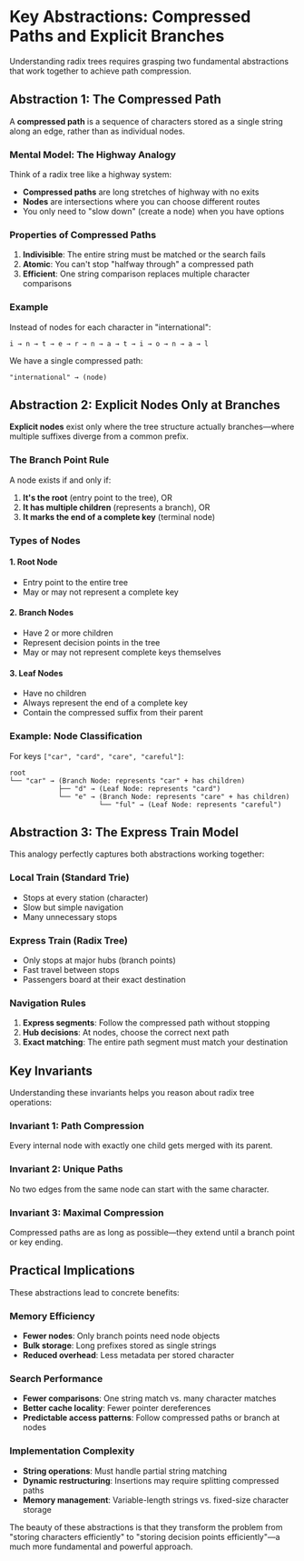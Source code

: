 # Key Abstractions: Compressed Paths and Explicit Branches

Understanding radix trees requires grasping two fundamental abstractions that work together to achieve path compression.

## Abstraction 1: The Compressed Path

A **compressed path** is a sequence of characters stored as a single string along an edge, rather than as individual nodes.

### Mental Model: The Highway Analogy
Think of a radix tree like a highway system:
- **Compressed paths** are long stretches of highway with no exits
- **Nodes** are intersections where you can choose different routes
- You only need to "slow down" (create a node) when you have options

### Properties of Compressed Paths
1. **Indivisible**: The entire string must be matched or the search fails
2. **Atomic**: You can't stop "halfway through" a compressed path
3. **Efficient**: One string comparison replaces multiple character comparisons

### Example
Instead of nodes for each character in "international":
```
i → n → t → e → r → n → a → t → i → o → n → a → l
```

We have a single compressed path:
```
"international" → (node)
```

## Abstraction 2: Explicit Nodes Only at Branches

**Explicit nodes** exist only where the tree structure actually branches—where multiple suffixes diverge from a common prefix.

### The Branch Point Rule
A node exists if and only if:
1. **It's the root** (entry point to the tree), OR
2. **It has multiple children** (represents a branch), OR  
3. **It marks the end of a complete key** (terminal node)

### Types of Nodes

#### 1. Root Node
- Entry point to the entire tree
- May or may not represent a complete key

#### 2. Branch Nodes
- Have 2 or more children
- Represent decision points in the tree
- May or may not represent complete keys themselves

#### 3. Leaf Nodes  
- Have no children
- Always represent the end of a complete key
- Contain the compressed suffix from their parent

### Example: Node Classification
For keys `["car", "card", "care", "careful"]`:

```
root
└── "car" → (Branch Node: represents "car" + has children)
            ├── "d" → (Leaf Node: represents "card")
            └── "e" → (Branch Node: represents "care" + has children)
                      └── "ful" → (Leaf Node: represents "careful")
```

## Abstraction 3: The Express Train Model

This analogy perfectly captures both abstractions working together:

### Local Train (Standard Trie)
- Stops at every station (character)
- Slow but simple navigation
- Many unnecessary stops

### Express Train (Radix Tree)
- Only stops at major hubs (branch points)
- Fast travel between stops
- Passengers board at their exact destination

### Navigation Rules
1. **Express segments**: Follow the compressed path without stopping
2. **Hub decisions**: At nodes, choose the correct next path
3. **Exact matching**: The entire path segment must match your destination

## Key Invariants

Understanding these invariants helps you reason about radix tree operations:

### Invariant 1: Path Compression
Every internal node with exactly one child gets merged with its parent.

### Invariant 2: Unique Paths  
No two edges from the same node can start with the same character.

### Invariant 3: Maximal Compression
Compressed paths are as long as possible—they extend until a branch point or key ending.

## Practical Implications

These abstractions lead to concrete benefits:

### Memory Efficiency
- **Fewer nodes**: Only branch points need node objects
- **Bulk storage**: Long prefixes stored as single strings
- **Reduced overhead**: Less metadata per stored character

### Search Performance
- **Fewer comparisons**: One string match vs. many character matches
- **Better cache locality**: Fewer pointer dereferences
- **Predictable access patterns**: Follow compressed paths or branch at nodes

### Implementation Complexity
- **String operations**: Must handle partial string matching
- **Dynamic restructuring**: Insertions may require splitting compressed paths
- **Memory management**: Variable-length strings vs. fixed-size character storage

The beauty of these abstractions is that they transform the problem from "storing characters efficiently" to "storing decision points efficiently"—a much more fundamental and powerful approach.